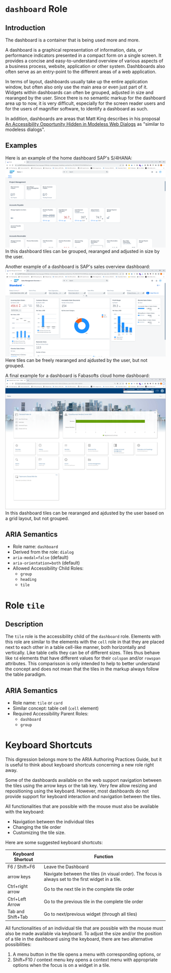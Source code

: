 # `dashboard` Role

## Introduction

The dashboard is a container that is being used more and more.

A dashboard is a graphical representation of information, data, or performance indicators presented in a compact form on a single screen. It provides a concise and easy-to-understand overview of various aspects of a business process, website, application or other system. Dashbboards also often serve as an entry-point to the different areas of a web application.

In terms of layout, dashboards usually take up the entire application window, but often also only use the main area or even just part of it. Widgets within dashboards can often be grouped, adjusted in size and rearanged by the user. Since there is no semantic markup for the dashboard area up to now, it is very difficult, especially for the screen reader users and for the users of magnifier software, to identify a dashboard as such. 

In addition, dashboards are areas that Matt King describes in his proposal [An Accessibility Opportunity Hidden in Modeless Web Dialogs](https://gist.github.com/mcking65/11882ebbe2889964c62ab5a16ab528c3) as "similar to modeless dialogs".

## Examples
Here is an example of the home dashboard SAP's S/4HANA:
![Home dashboard of SAP's S/4HANA](SAP-home-dashboard.png)
In this dashboard tiles can be grouped, rearanged and adjusted in size by the user.

Another example of a dashboard is SAP's sales overview dashboard:
![Sales dashboard of SAP's S/4HANA](SAP-sales-overview.png)
Here tiles can be freely rearanged and ajdusted by the user, but not grouped.

A final example for a dashboard is Fabasofts cloud home dashboard:
![Fabasoft Cloud Home](HomeDashboard.png)
In this dashboard tiles can be rearanged and ajdusted by the user based on a grid layout, but not grouped.

## ARIA Semantics

- Role name: `dashboard`
- Derived from the role: `dialog` 
- `aria-modal=false` (default)
- `aria-orientation=both` (default)
- Allowed Accessibility Child Roles:
   - `group`
   - `heading`
   - `tile`

# Role `tile`

## Description

The `tile` role is the accessibility child of the `dashboard` role. Elements with this role are similar to the elements with the `cell` role in that they are placed next to each other in a table cell-like manner, both horizontally and vertically. Like table cells they can be of different sizes. Tiles thus behave like `td` elements that have different values for their `colspan` and/or `rowspan` attributes. This comparisson is only intended to help to better understand the concept and does not mean that the tiles in the markup always follow the table paradigm.

## ARIA Semantics
- Role name: `tile` or `card`
- Similar concept: table cell (`cell` element)
- Required Accessibility Parent Roles: 
   - `dashboard`
   - `group`

# Keyboard Shortcuts

This digression belongs more to the ARIA Authoring Practices Guide, but it is useful to think about keyboard shortcuts concerning a new role right away.

Some of the dashboards available on the web support navigation between the tiles using the arrow keys or the tab key. Very few allow resizing and repositioning using the keyboard. However, most dashboards do not provide support for keyboard interaction and navigation between the tiles.

All functionalities that are possible with the mouse must also be available with the keyboard:

- Navigation between the individual tiles
- Changing the tile order
- Customizing the tile size.

Here are some suggested keyboard shortcuts:

| Keyboard Shortcut | Function |
|------------------|--------------------|
| F6 / Shift+F6 | Leave the Dashboard |
| arrow keys | Navigate between the tiles (in visual order). The focus is always set to the first widget in a tile. |
| Ctrl+right arrow | Go to the next tile in the complete tile order |
| Ctrl+Left Arrow | Go to the previous tile in the complete tile order |
| Tab and Shift+Tab | Go to next/previous widget (through all tiles) |

All functionalities of an individual tile that are possible with the mouse must also be made available via keyboard. To adjust the size and/or the position of a tile in the dashboard using the keyboard, there are two alternative possibilities:

1. A menu button in the tile opens a menu with corresponding options, or
2. Shift+F10 / context menu key opens a context menu with appropriate options when the focus is on a widget in a tile.
